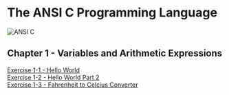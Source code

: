 # The ANSI C Programming Language
![ANSI C](https://images-na.ssl-images-amazon.com/images/I/41gHB8KelXL._SX377_BO1,204,203,200_.jpg)

## Chapter 1 - Variables and Arithmetic Expressions
[Exercise 1-1 - Hello World](https://github.com/beef-erikson/ANSICProgrammingLanguage/blob/master/Chapter1/Exercise1-1/Exercize1-1.c)<br />
[Exercise 1-2 - Hello World Part 2](https://github.com/beef-erikson/ANSICProgrammingLanguage/blob/master/Chapter1/Exercise1-2/Exercise1-2.c)<br />
[Exercise 1-3 - Fahrenheit to Celcius Converter](https://github.com/beef-erikson/ANSICProgrammingLanguage/blob/master/Chapter1/Exercise1-3/Exercize1-3.c)<br />
